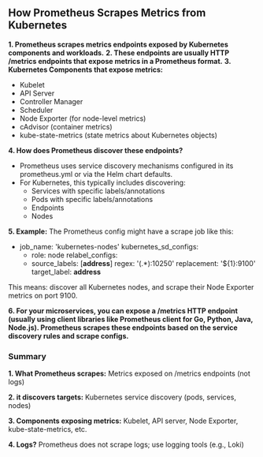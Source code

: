 ## How Prometheus Scrapes Metrics from Kubernetes

**1. Prometheus scrapes metrics endpoints exposed by Kubernetes components and workloads.**
**2. These endpoints are usually HTTP /metrics endpoints that expose metrics in a Prometheus format.**
**3. Kubernetes Components that expose metrics:**

- Kubelet
- API Server
- Controller Manager
- Scheduler
- Node Exporter (for node-level metrics)
- cAdvisor (container metrics)
- kube-state-metrics (state metrics about Kubernetes objects)
		
**4. How does Prometheus discover these endpoints?**
- Prometheus uses service discovery mechanisms configured in its prometheus.yml or via the Helm chart defaults.
- For Kubernetes, this typically includes discovering:
  - Services with specific labels/annotations
  - Pods with specific labels/annotations
  - Endpoints
  - Nodes
			
**5. Example:**
The Prometheus config might have a scrape job like this:

- job_name: 'kubernetes-nodes'
  kubernetes_sd_configs:
    - role: node
  relabel_configs:
    - source_labels: [__address__]
      regex: '(.*):10250'
      replacement: '${1}:9100'
      target_label: __address__

This means: discover all Kubernetes nodes, and scrape their Node Exporter metrics on port 9100.
	
**6. For your microservices, you can expose a /metrics HTTP endpoint (usually using client libraries like Prometheus client for Go, Python, Java, Node.js). Prometheus scrapes these endpoints based on the service discovery rules and scrape configs.**

### Summary

**1. What Prometheus scrapes:**	Metrics exposed on /metrics endpoints (not logs)

**2.  it discovers targets:**	Kubernetes service discovery (pods, services, nodes)

**3. Components exposing metrics:**	Kubelet, API server, Node Exporter, kube-state-metrics, etc.

**4. Logs?**	Prometheus does not scrape logs; use logging tools (e.g., Loki)

